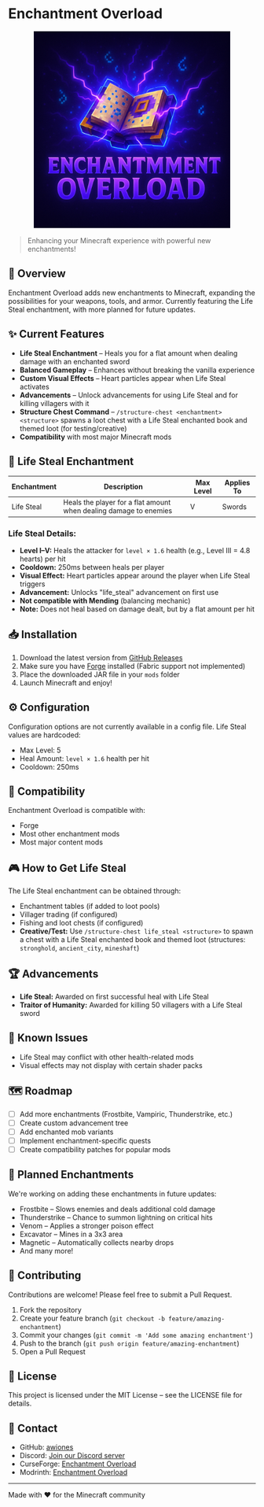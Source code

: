# Enchantment Overload

<div align="center">
  <img src="src/main/resources/assets/enchantmentoverload/images/logo.png" alt="Enchantment Overload Logo" width="400"/>
</div>

> Enhancing your Minecraft experience with powerful new enchantments!

## 📖 Overview

Enchantment Overload adds new enchantments to Minecraft, expanding the possibilities for your weapons, tools, and armor. Currently featuring the Life Steal enchantment, with more planned for future updates.

## ✨ Current Features

- **Life Steal Enchantment** – Heals you for a flat amount when dealing damage with an enchanted sword
- **Balanced Gameplay** – Enhances without breaking the vanilla experience
- **Custom Visual Effects** – Heart particles appear when Life Steal activates
- **Advancements** – Unlock advancements for using Life Steal and for killing villagers with it
- **Structure Chest Command** – `/structure-chest <enchantment> <structure>` spawns a loot chest with a Life Steal enchanted book and themed loot (for testing/creative)
- **Compatibility** with most major Minecraft mods

## 🔮 Life Steal Enchantment

| Enchantment | Description                                                       | Max Level | Applies To |
| ----------- | ----------------------------------------------------------------- | --------- | ---------- |
| Life Steal  | Heals the player for a flat amount when dealing damage to enemies | V         | Swords     |

### Life Steal Details:

- **Level I–V:** Heals the attacker for `level × 1.6` health (e.g., Level III = 4.8 hearts) per hit
- **Cooldown:** 250ms between heals per player
- **Visual Effect:** Heart particles appear around the player when Life Steal triggers
- **Advancement:** Unlocks "life_steal" advancement on first use
- **Not compatible with Mending** (balancing mechanic)
- **Note:** Does not heal based on damage dealt, but by a flat amount per hit

## 📥 Installation

1. Download the latest version from [GitHub Releases](https://github.com/awiones/Enchantment-Overload/releases)
2. Make sure you have [Forge](https://files.minecraftforge.net/) installed (Fabric support not implemented)
3. Place the downloaded JAR file in your `mods` folder
4. Launch Minecraft and enjoy!

## ⚙️ Configuration

Configuration options are not currently available in a config file. Life Steal values are hardcoded:

- Max Level: 5
- Heal Amount: `level × 1.6` health per hit
- Cooldown: 250ms

## 🔄 Compatibility

Enchantment Overload is compatible with:

- Forge
- Most other enchantment mods
- Most major content mods

## 🎮 How to Get Life Steal

The Life Steal enchantment can be obtained through:

- Enchantment tables (if added to loot pools)
- Villager trading (if configured)
- Fishing and loot chests (if configured)
- **Creative/Test:** Use `/structure-chest life_steal <structure>` to spawn a chest with a Life Steal enchanted book and themed loot (structures: `stronghold`, `ancient_city`, `mineshaft`)

## 🏆 Advancements

- **Life Steal:** Awarded on first successful heal with Life Steal
- **Traitor of Humanity:** Awarded for killing 50 villagers with a Life Steal sword

## 🐛 Known Issues

- Life Steal may conflict with other health-related mods
- Visual effects may not display with certain shader packs

## 🗺️ Roadmap

- [ ] Add more enchantments (Frostbite, Vampiric, Thunderstrike, etc.)
- [ ] Create custom advancement tree
- [ ] Add enchanted mob variants
- [ ] Implement enchantment-specific quests
- [ ] Create compatibility patches for popular mods

## 💎 Planned Enchantments

We're working on adding these enchantments in future updates:

- Frostbite – Slows enemies and deals additional cold damage
- Thunderstrike – Chance to summon lightning on critical hits
- Venom – Applies a stronger poison effect
- Excavator – Mines in a 3x3 area
- Magnetic – Automatically collects nearby drops
- And many more!

## 🤝 Contributing

Contributions are welcome! Please feel free to submit a Pull Request.

1. Fork the repository
2. Create your feature branch (`git checkout -b feature/amazing-enchantment`)
3. Commit your changes (`git commit -m 'Add some amazing enchantment'`)
4. Push to the branch (`git push origin feature/amazing-enchantment`)
5. Open a Pull Request

## 📜 License

This project is licensed under the MIT License – see the LICENSE file for details.

## 💬 Contact

- GitHub: [awiones](https://github.com/awiones)
- Discord: [Join our Discord server](https://discord.gg/enchantmentoverload)
- CurseForge: [Enchantment Overload](https://www.curseforge.com/minecraft/mc-mods/enchantment-overload)
- Modrinth: [Enchantment Overload](https://modrinth.com/mod/enchantment-overload)

---

Made with ❤️ for the Minecraft community

